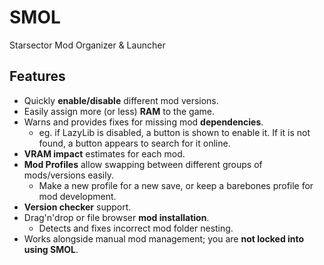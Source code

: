 # SMOL

Starsector Mod Organizer & Launcher

## Features

* Quickly **enable/disable** different mod versions.
* Easily assign more (or less) **RAM** to the game.
* Warns and provides fixes for missing mod **dependencies**.
  * eg. if LazyLib is disabled, a button is shown to enable it. If it is not found, a button appears to search for it online.
* **VRAM impact** estimates for each mod.
* **Mod Profiles** allow swapping between different groups of mods/versions easily.
  * Make a new profile for a new save, or keep a barebones profile for mod development.
* **Version checker** support.
* Drag'n'drop or file browser **mod installation**.
  * Detects and fixes incorrect mod folder nesting.
* Works alongside manual mod management; you are **not locked into using SMOL**.
